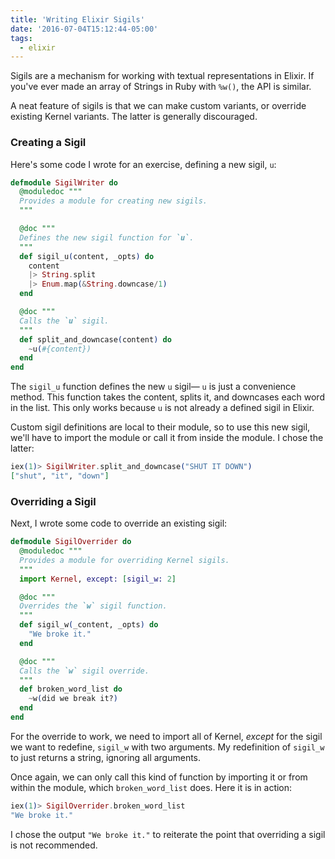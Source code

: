 ```yaml
---
title: 'Writing Elixir Sigils'
date: '2016-07-04T15:12:44-05:00'
tags:
  - elixir
---
```


Sigils are a mechanism for working with textual representations in Elixir. If you've ever made an array of Strings in Ruby with `%w()`, the API is similar.

A neat feature of sigils is that we can make custom variants, or override existing Kernel variants. The latter is generally discouraged.

### Creating a Sigil

Here's some code I wrote for an exercise, defining a new sigil, `u`:

```elixir
defmodule SigilWriter do
  @moduledoc """
  Provides a module for creating new sigils.
  """

  @doc """
  Defines the new sigil function for `u`.
  """
  def sigil_u(content, _opts) do
    content
    |> String.split
    |> Enum.map(&String.downcase/1)
  end

  @doc """
  Calls the `u` sigil.
  """
  def split_and_downcase(content) do
    ~u(#{content})
  end
end
```

The `sigil_u` function defines the new `u` sigil— `u` is just a convenience method. This function takes the content, splits it, and downcases each word in the list. This only works because `u` is not already a defined sigil in Elixir.

Custom sigil definitions are local to their module, so to use this new sigil, we'll have to import the module or call it from inside the module. I chose the latter:

```elixir
iex(1)> SigilWriter.split_and_downcase("SHUT IT DOWN")
["shut", "it", "down"]
```

### Overriding a Sigil

Next, I wrote some code to override an existing sigil:

```elixir
defmodule SigilOverrider do
  @moduledoc """
  Provides a module for overriding Kernel sigils.
  """
  import Kernel, except: [sigil_w: 2]

  @doc """
  Overrides the `w` sigil function.
  """
  def sigil_w(_content, _opts) do
    "We broke it."
  end

  @doc """
  Calls the `w` sigil override.
  """
  def broken_word_list do
    ~w(did we break it?)
  end
end
```

For the override to work, we need to import all of Kernel, *except* for the sigil we want to redefine, `sigil_w` with two arguments. My redefinition of `sigil_w` to just returns a string, ignoring all arguments.

Once again, we can only call this kind of function by importing it or from within the module, which `broken_word_list` does. Here it is in action:

```elixir
iex(1)> SigilOverrider.broken_word_list
"We broke it."
```

I chose the output `"We broke it."` to reiterate the point that overriding a sigil is not recommended.
